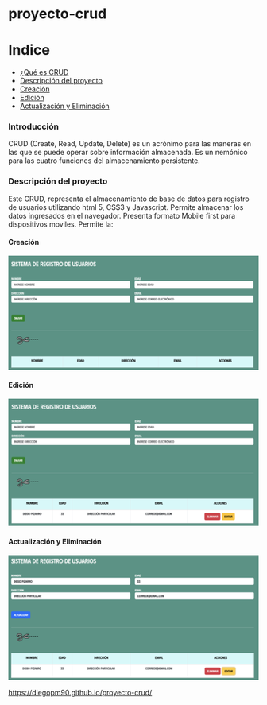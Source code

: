 # proyecto-crud

# **Indice** 

- [¿Qué es CRUD](#introducción)
- [Descripción del proyecto](#descripción-del-proyecto)
- [Creación](#creación)
- [Edición](#edición)
- [Actualización y Eliminación](#actualización-y-eliminación)



### Introducción

CRUD (Create, Read, Update, Delete) es un acrónimo para las maneras en las que se puede operar sobre información almacenada. Es un nemónico para las cuatro funciones del almacenamiento persistente. 

### Descripción del proyecto 

<p align="justify">

  Este CRUD, representa el almacenamiento de base de datos para registro de usuarios utilizando html 5, CSS3 y Javascript. Permite almacenar los datos 
  ingresados en el navegador.  Presenta formato Mobile first para dispositivos moviles. Permite la: 
  
  #### Creación
  
  ![Imagen](https://github.com/DiegoPM90/proyecto-crud/blob/main/img/foto1.png)
  
  #### Edición

  ![imagen](https://github.com/DiegoPM90/proyecto-crud/blob/main/img/foto2.png)
  
  #### Actualización y Eliminación 

  ![imagen](https://github.com/DiegoPM90/proyecto-crud/blob/main/img/foto3.png)



  







https://diegopm90.github.io/proyecto-crud/
